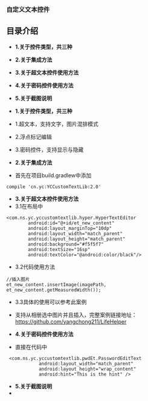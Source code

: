 ### 自定义文本控件
## 目录介绍
- **1.关于控件类型，共三种**
- **2.关于集成方法**
- **3.关于超文本控件使用方法**
- **4.关于密码控件使用方法**
- **5.关于截图说明**

- **1.关于控件类型，共三种**
- 1.超文本，支持文字，图片混排模式
- 2.浮点标记编辑
- 3.密码控件，支持显示与隐藏


- **2.关于集成方法**
- 首先在项目build.gradlew中添加
```
compile 'cn.yc:YCCustomTextLib:2.0'
```
- **3.关于超文本控件使用方法**
- 3.1在布局中
```
<com.ns.yc.yccustomtextlib.hyper.HyperTextEditor
        android:id="@+id/et_new_content"
        android:layout_marginTop="10dp"
        android:layout_width="match_parent"
        android:layout_height="match_parent"
        android:background="#f5f5f7"
        android:textSize="16sp"
        android:textColor="@android:color/black"/>
```
- 3.2代码使用方法
```
//插入图片
et_new_content.insertImage(imagePath, et_new_content.getMeasuredWidth());
```
- 3.3具体的使用可以参考此案例
- 支持从相册选中图片并且插入，完整案例链接地址：https://github.com/yangchong211/LifeHelper

- **4.关于密码控件使用方法**
- 直接在代码中
```
 <com.ns.yc.yccustomtextlib.pwdEt.PasswordEditText
            android:layout_width="match_parent"
            android:layout_height="wrap_content"
            android:hint="This is the hint" />
```

- **5.关于截图说明**
- 
